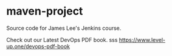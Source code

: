 # maven-project
Source code for James Lee's Jenkins course.

Check out our Latest DevOps PDF book.
sss
https://www.level-up.one/devops-pdf-book
